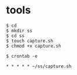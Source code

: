 # tools

```
$ cd
$ mkdir ss
$ cd ss
$ touch capture.sh
$ chmod +x capture.sh
```

```
$ crontab -e

* * * * * ~/ss/capture.sh
```
